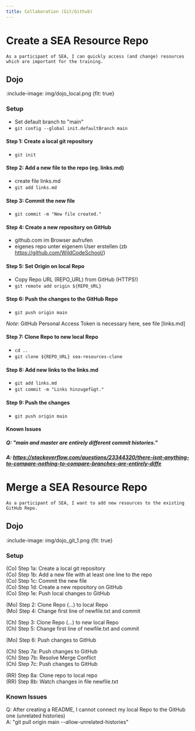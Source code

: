 ```yaml
---
title: Collaboration (Git/Github)
---
```

# Create a SEA Resource Repo

    As a participant of SEA, I can quickly access (and change) resources which are important for the training.

## Dojo

:include-image: img/dojo_local.png {fit: true}

### Setup

* Set default branch to "main"
* `git config --global init.defaultBranch main`

#### Step 1: Create a local git repository

* `git init`

#### Step 2: Add a new file to the repo (eg. links.md)

* create file links.md
* `git add links.md`

#### Step 3: Commit the new file

* `git commit -m "New file created."`

#### Step 4: Create a new repository on GitHub

* github.com im Browser aufrufen
* eigenes repo unter eigenem User erstellen (zb https://github.com/WildCodeSchool/)

#### Step 5: Set Origin on local Repo

* Copy Repo URL (REPO_URL) from GitHub (HTTPS!)
* `git remote add origin ${REPO_URL}`

#### Step 6: Push the changes to the GitHub Repo

* `git push origin main`

_Note_: GitHub Personal Access Token is necessary here, see file [links.md]

#### Step 7: Clone Repo to new local Repo

* `cd ..`
* `git clone ${REPO_URL} sea-resources-clone`

#### Step 8: Add new links to the links.md

* `git add links.md`
* `git commit -m "Links hinzugefügt."`

#### Step 9: Push the changes

* `git push origin main`

#### Known Issues

##### Q: "main and master are entirely different commit histories."  
##### A: https://stackoverflow.com/questions/23344320/there-isnt-anything-to-compare-nothing-to-compare-branches-are-entirely-diffe

# Merge a SEA Resource Repo

    As a participant of SEA, I want to add new resources to the existing GitHub Repo.

## Dojo

:include-image: img/dojo_git_1.png {fit: true}

### Setup

(Co) Step 1a: Create a local git repository  
(Co) Step 1b: Add a new file with at least one line to the repo  
(Co) Step 1c: Commit the new file  
(Co) Step 1d: Create a new repository on GitHub  
(Co) Step 1e: Push local changes to GitHub

(Mo) Step 2: Clone Repo (...) to local Repo  
(Mo) Step 4: Change first line of newfile.txt and commit

(Ch) Step 3: Clone Repo (...) to new local Repo  
(Ch) Step 5: Change first line of newfile.txt and commit

(Mo) Step 6: Push changes to GitHub

(Ch) Step 7a: Push changes to GitHub  
(Ch) Step 7b: Resolve Merge Conflict  
(Ch) Step 7c: Push changes to GitHub

(RR) Step 8a: Clone repo to local repo  
(RR) Step 8b: Watch changes in file newfile.txt

### Known Issues

Q: After creating a README, I cannot connect my local Repo to the GitHub one (unrelated histories)  
A: "git pull origin main --allow-unrelated-histories"
